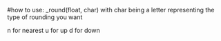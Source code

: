 
#how to use:
_round(float, char) with char being a letter representing the type of rounding you want

n for nearest
u for up
d for down
